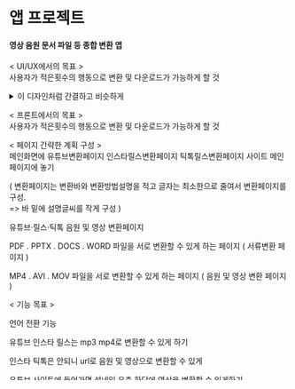 # 앱 프로젝트
#### 영상 음원 문서 파일 등 종합 변환 앱

< UI/UX에서의 목표 > <br>
사용자가 적은횟수의 행동으로 변환 및 다운로드가 가능하게 할 것<br>
<details>
    <summary>이 디자인처럼 간결하고 비슷하게</summary>

![ux극대화](https://github.com/user-attachments/assets/84d58501-83a4-4f59-8f48-e0fe8e146674)

</details>

< 프론트에서의 목표 > <br>
사용자가 적은횟수의 행동으로 변환 및 다운로드가 가능하게 할 것


< 페이지 간략한 계획 구성 > <br>
메인화면에 유튜브변환페이지 인스타릴스변환페이지 틱톡릴스변환페이지 사이트 메인페이지에 놓기<br>

( 변환페이지는 변환바와 변환방법설명을 적고 글자는 최소한으로 줄여서 변환페이지를 구성. <br>
=> 바 밑에 설명글씨를 작게 구성 ) <br>

유튜브·릴스·틱톡 음원 및 영상 변환페이지 <br> 

PDF . PPTX . DOCS . WORD 파일을 서로 변환할 수 있게 하는 페이지 ( 서류변환 페이지 ) <br>

MP4 . AVI . MOV 파일을 서로 변환할 수 있게 하는 페이지 ( 음원 및 영상 변환 페이지 )<br>

 
< 기능 목표 >

언어 전환 기능 <br>

유튜브 인스타 릴스는 mp3 mp4로 변환할 수 있게 하기 <br>

인스타 틱톡은 안되니 url로 음원 및 영상으로 변환할 수 있게<br> 

유튜브 사이트에 들어가면 섬네일 우측 하단에 영상을 변환할 수 있게하기.<br>

다운로드기록 ( 따라서 보관함 파일도 만들어서 있게해야 됨 ) 
  
실시간다운로드현황바 ( 변환다운로드 시키면 다운로드율이 올라가게하는 )
  
백엔드서버에 저장하지말고 사용자의 기기에 저장하게 하는형식으로 <br>
( 앱을 처음 설치할 때 이 유의사항을 알려주게하는기능 넣기 -> 앱을 지우면 곡이 다 없어지는 ) <br>
( 위와 같은 페이지를 만들려면 자기 휴대폰드라이브에서 찾게 할 수 있게 해야함 ) <br>

삼성뮤직같은 오디오플레이어에서 틀면 가사와 앨범표지도 나올 수 있게 가사와 앨범표지를 넣을 수 있게 하는 기능 넣기<br>
( 알송의 앨범표지와 가사를넣는 원리 알아야하며 코드도 알아야됨 )



메뉴바 : 여기에 밑에 있는 것들 다 적용할 수 있게 하기
환경설정 : 여기에 로그인연동 알림기능 wifi기능 설정할 수 있게 하기
wifi환경에서만 다운로드하게 하는 기능 <br>
알림기능 : 다운 다 받으면 알림 ( 이러면 다운로드가 백그라운드에서도 진행되야함 )<br>
유튜브 로그인 연동 : 이렇게 하면 자기가 주로보는 영상 다운도 가능할듯  
검색기능 유튜브 : 유튜브페이지에 검색기능 넣기
이용약관 및 개인정보처리방침 

고려할점 :
이러한 변환사이트를 만드는데 웹에서 작동할 때 백엔드가 필요한가? <br>
없어도 된다면 사용자의 기기(컴퓨터,휴대폰)를 이용하여 변환할 수 있게 할 수 있는가? 

  리소스 계획( 개발환경 ) : VSCODE , FLUTTER<br>
  프론트엔드 : DART  <br>
  백엔드 : 계획에 없음 (백엔드를 이용해서 저장이 아닌 사용자의로컬에 저장하는 방식으로 할 예정)<br>
  리스크 관리 : 개발내적 = 플러터지식이 부족하고, 정보가 플러터는 한국에서의 정보는 부족함 , <br>서적과LLM과개발자사이트을 이용해서 개발해야함, 크롤링필요,해외사이트인텔수집 <br>
  커뮤니케이션 계획 : LLM 과 서적 과 개발자사이트 와 FLUTTER 홈페이지 등

#### 요구사항 정의서 만들어야 됨 : 나 , 이 앱을 사용하는 이용자 , AI 에서의 ... . 어떻게 만들어야할지 구상해야함

#### 나의 마일스톤
<details>
    <summary>마일스톤</summary>
| 번호 | 마일스톤 이름            | 설명                                                 | 날짜         |
| -- | ------------------ |                -------------------------- |                      ---------- |
| 1  | 프로젝트 계획 및 착수          | 프로젝트 계획                                        | 2025-05-19 |
| 2  | 개발 환경 구축 완료            | 개발환경 구축 완료                                   | 2025-05-19 |
| 3  | 요구사항 정의 완료             | 모든 이해관계자의 요구사항 수집 및 정리 완료           | 2025-05-25 |
| 4  | 전체 페이지 디자인 및 틀 완성   | 페이지에 기능구현 제외한 모든 디자인 및 틀 완성        | 2025-06-07 |
| 5  | 전체 기능 개발 완료            | 모든 기능 코딩 및 내부 테스트 종료                    | 2025-06-14 |
| 6  | 앱 기능 테스트                 | 모든 모듈 통합 후 종합 테스트 완료                    | 2025-06-20 |
| 7  | 최종 점검                      | 사용자 피드백 반영 후 최종 제품 승인                  | 2025-06-22 |
| 8  | 시스템 정식 개발완료 및 배포    | 운영 서버로의 배포 및 서비스 시작                     | 2025-06-23 |


</details>

#### 현재 나의 간트차트 ( 수정될 수 있음 )
<details>
    <summary>간트차트</summary>

![간트차트](https://github.com/user-attachments/assets/bf2da737-0a97-4742-8cc3-ef547f670322)

</details>



